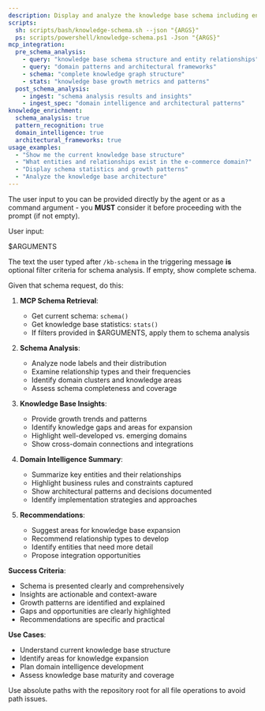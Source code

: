 ```yaml
---
description: Display and analyze the knowledge base schema including entities, relationships, and patterns.
scripts:
  sh: scripts/bash/knowledge-schema.sh --json "{ARGS}"
  ps: scripts/powershell/knowledge-schema.ps1 -Json "{ARGS}"
mcp_integration:
  pre_schema_analysis:
    - query: "knowledge base schema structure and entity relationships"
    - query: "domain patterns and architectural frameworks"
    - schema: "complete knowledge graph structure"
    - stats: "knowledge base growth metrics and patterns"
  post_schema_analysis:
    - ingest: "schema analysis results and insights"
    - ingest_spec: "domain intelligence and architectural patterns"
knowledge_enrichment:
  schema_analysis: true
  pattern_recognition: true
  domain_intelligence: true
  architectural_frameworks: true
usage_examples:
  - "Show me the current knowledge base structure"
  - "What entities and relationships exist in the e-commerce domain?"
  - "Display schema statistics and growth patterns"
  - "Analyze the knowledge base architecture"
---
```


The user input to you can be provided directly by the agent or as a command argument - you **MUST** consider it before proceeding with the prompt (if not empty).

User input:

$ARGUMENTS

The text the user typed after `/kb-schema` in the triggering message **is** optional filter criteria for schema analysis. If empty, show complete schema.

Given that schema request, do this:

1. **MCP Schema Retrieval**:
   - Get current schema: `schema()`
   - Get knowledge base statistics: `stats()`
   - If filters provided in $ARGUMENTS, apply them to schema analysis

2. **Schema Analysis**:
   - Analyze node labels and their distribution
   - Examine relationship types and their frequencies
   - Identify domain clusters and knowledge areas
   - Assess schema completeness and coverage

3. **Knowledge Base Insights**:
   - Provide growth trends and patterns
   - Identify knowledge gaps and areas for expansion
   - Highlight well-developed vs. emerging domains
   - Show cross-domain connections and integrations

4. **Domain Intelligence Summary**:
   - Summarize key entities and their relationships
   - Highlight business rules and constraints captured
   - Show architectural patterns and decisions documented
   - Identify implementation strategies and approaches

5. **Recommendations**:
   - Suggest areas for knowledge base expansion
   - Recommend relationship types to develop
   - Identify entities that need more detail
   - Propose integration opportunities

**Success Criteria**:
- Schema is presented clearly and comprehensively
- Insights are actionable and context-aware
- Growth patterns are identified and explained
- Gaps and opportunities are clearly highlighted
- Recommendations are specific and practical

**Use Cases**:
- Understand current knowledge base structure
- Identify areas for knowledge expansion
- Plan domain intelligence development
- Assess knowledge base maturity and coverage

Use absolute paths with the repository root for all file operations to avoid path issues.